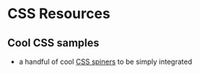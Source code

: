 # CSS Resources

## Cool CSS samples

- a handful of cool [CSS spiners](https://projects.lukehaas.me/css-loaders/) to be simply integrated